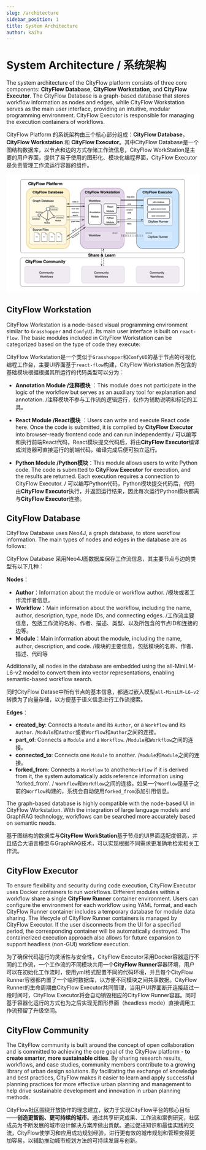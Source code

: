 ```yaml
---
slug: /architecture
sidebar_position: 1
title: System Architecture
author: kaihu
---
```


# System Architecture / 系统架构

The system architecture of the CityFlow platform consists of three core components: **CityFlow Database**, **CityFlow Workstation**, and **CityFlow Executor**. The CityFlow Database is a graph-based database that stores workflow information as nodes and edges, while CityFlow Workstation serves as the main user interface, providing an intuitive, modular programming environment. CityFlow Executor is responsible for managing the execution containers of workflows.

CityFlow Platform 的系统架构由三个核心部分组成：**CityFlow Database**，**CityFlow Workstation** 和 **CityFlow Executor**。其中CityFlow Database是一个图结构数据库，以节点和边的方式存储工作流信息，CityFlow WorkStation是主要的用户界面，提供了易于使用的图形化、模块化编程界面，CityFlow Executor是负责管理工作流运行容器的组件。

![system architecture](assets/architecture.png)

## CityFlow Workstation

CityFlow Workstation is a node-based visual programming environment similar to `Grasshopper` and `ComfyUI`. Its main user interface is built on `react-flow`. The basic modules included in CityFlow Workstation can be categorized based on the type of code they execute:

CityFlow Workstation是一个类似于`Grasshopper`和`ComfyUI`的基于节点的可视化编程工作台，主要UI界面基于`react-flow`构建，CityFlow Workstation 所包含的基础模块根据根据其所运行的代码类型可以分为：

- **Annotation Module /注释模块** ：This module does not participate in the logic of the workflow but serves as an auxiliary tool for explanation and annotation. /注释模块不参与工作流的逻辑运行，仅作为辅助说明和标记的工具。

- **React Module /React模块** ：Users can write and execute React code here. Once the code is submitted, it is compiled by **CityFlow Executor** into browser-ready frontend code and can run independently./ 可以编写和执行前端React代码，React模块提交代码后，将由**CityFlow Executor**编译成浏览器可直接运行的前端代码，编译完成后便可独立运行。

- **Python Module /Python模块**：This module allows users to write Python code. The code is submitted to **CityFlow Executor** for execution, and the results are returned. Each execution requires a connection to CityFlow Executor. / 可以编写Python代码，Python模块提交代码后，代码由**CityFlow Executor**执行，并返回运行结果，因此每次运行Python模块都需与**CityFlow Executor**连接。

## CityFlow Database

CityFlow Database uses Neo4J, a graph database, to store workflow information. The main types of nodes and edges in the database are as follows:

CityFlow Database 采用Neo4J图数据库保存工作流信息，其主要节点与边的类型有以下几种：

**Nodes**：
- **Author**：Information about the module or workflow author. /模块或者工作流作者信息。
- **Workflow**：Main information about the workflow, including the name, author, description, type, node IDs, and connecting edges. /工作流主要信息，包括工作流的名称、作者、描述、类型、以及所包含的节点ID和连接的边等。
- **Module**：Main information about the module, including the name, author, description, and code. /模块的主要信息，包括模块的名称、作者、描述、代码等

Additionally, all nodes in the database are embedded using the all-MiniLM-L6-v2 model to convert them into vector representations, enabling semantic-based workflow search.

同时CityFlow Datase中所有节点的基本信息，都通过嵌入模型`all-MiniLM-L6-v2`转换为了向量存储，以方便基于语义信息进行工作流搜索。

**Edges**：
- **created_by**: Connects a `Module` and its `Author`, or a `Workflow` and its `Author`. /`Module`和`Author`或者`Worflow`和`Author`之间的连接。
- **part_of**: Connects a `Module` and a `Workflow`. /`Module`和`Workflow`之间的连接。
- **connected_to**: Connects one `Module` to another. /`Module`和`Module`之间的连接。
- **forked_from**: Connects a `Workflow` to another`Workflow` if it is derived from it, the system automatically adds reference information using 'forked_from'. / `Workflow`和`Workflow`之间的连接。如果一个`Worflow`是基于之前的`Worflow`构建的，系统会自动使用`forked_from`添加引用信息。

The graph-based database is highly compatible with the node-based UI in CityFlow Workstation. With the integration of large language models and GraphRAG technology, workflows can be searched more accurately based on semantic needs.

基于图结构的数据库与**CityFlow WorkStation**基于节点的UI界面适配度很高，并且结合大语言模型与GraphRAG技术，可以实现根据不同需求更准确地检索相关工作流。

## CityFlow Executor

To ensure flexibility and security during code execution, CityFlow Executor uses Docker containers to run workflows. Different modules within a workflow share a single **CityFlow Runner** container environment. Users can configure the environment for each workflow using YAML format, and each CityFlow Runner container includes a temporary database for module data sharing. The lifecycle of CityFlow Runner containers is managed by CityFlow Executor. If the user disconnects from the UI for a specified period, the corresponding container will be automatically destroyed. The containerized execution approach also allows for future expansion to support headless (non-GUI) workflow execution.

为了确保代码运行的灵活性与安全性，CityFlow Executor采用Docker容器运行不同的工作流，一个工作流的不同模块共用一个**CityFlow Runner**容器环境，用户可以在初始化工作流时，使用yml格式配置不同的代码环境，并且每个CityFlow Runner容器都内置了一个临时数据库，以方便不同模块之间共享数据。CityFlow Runner的生命周期由CityFlow Executor共同管理，当用户UI界面断开连接超过一段时间时，CityFlow Executor将会自动销毁相应的CityFlow Runner容器。同时基于容器化运行的方式也为之后实现无图形界面（headless mode）直接调用工作流预留了升级空间。



## CityFlow Community

The CityFlow community is built around the concept of open collaboration and is committed to achieving the core goal of the CityFlow platform - **to create smarter, more sustainable cities**. By sharing research results, workflows, and case studies, community members contribute to a growing library of urban design solutions. By facilitating the exchange of knowledge and best practices, CityFlow makes it easier to learn and apply successful planning practices for more effective urban planning and management to help drive sustainable development and innovation in urban planning methods.

CityFlow社区围绕开放协作的理念建立，致力于实现CityFlow平台的核心目标——**创造更智能、更可持续的城市**。通过共享研究成果、工作流和案例研究，社区成员为不断发展的城市设计解决方案库做出贡献。通过促进知识和最佳实践的交流，CityFlow使学习和应用成功规划经验，进行更有效的城市规划和管理变得更加容易，以辅助推动城市规划方法的可持续发展与创新。